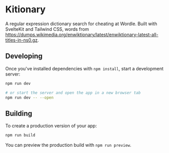 # Kitionary

A regular expression dictionary search for cheating at Wordle. Built with SvelteKit and Tailwind CSS, words from <https://dumps.wikimedia.org/enwiktionary/latest/enwiktionary-latest-all-titles-in-ns0.gz>.

## Developing

Once you've installed dependencies with `npm install`, start a development server:

```bash
npm run dev

# or start the server and open the app in a new browser tab
npm run dev -- --open
```

## Building

To create a production version of your app:

```bash
npm run build
```

You can preview the production build with `npm run preview`.
